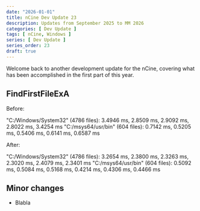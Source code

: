 ```yaml
---
date: "2026-01-01"
title: nCine Dev Update 23
description: Updates from September 2025 to MM 2026
categories: [ Dev Update ]
tags: [ nCine, Windows ]
series: [ Dev Update ]
series_order: 23
draft: true
---
```


Welcome back to another development update for the nCine, covering what has been accomplished in the first part of this year.

## FindFirstFileExA

Before:

"C:/Windows/System32" (4786 files): 3.4946 ms, 2.8509 ms, 2.9092 ms, 2.8022 ms, 3.4254 ms
"C:/msys64/usr/bin" (604 files): 0.7142 ms, 0.5205 ms, 0.5406 ms, 0.6141 ms, 0.6587 ms

After:

"C:/Windows/System32" (4786 files): 3.2654 ms, 2.3800 ms, 2.3263 ms, 2.3020 ms, 2.4079 ms, 2.3401 ms
"C:/msys64/usr/bin" (604 files): 0.5092 ms, 0.5084 ms, 0.5168 ms, 0.4214 ms, 0.4306 ms, 0.4466 ms

## Minor changes

- Blabla
